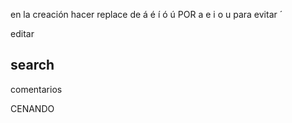 en la creación hacer replace de á é í ó ú POR a e i o u para evitar ´

editar

search
------------------------

comentarios




CENANDO 